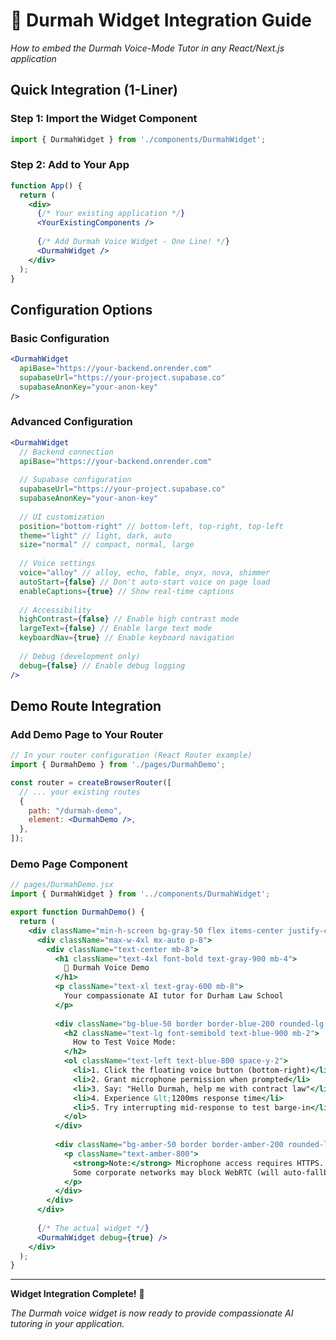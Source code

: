 # 🔧 Durmah Widget Integration Guide

*How to embed the Durmah Voice-Mode Tutor in any React/Next.js application*

## Quick Integration (1-Liner)

### Step 1: Import the Widget Component
```jsx
import { DurmahWidget } from './components/DurmahWidget';
```

### Step 2: Add to Your App
```jsx
function App() {
  return (
    <div>
      {/* Your existing application */}
      <YourExistingComponents />
      
      {/* Add Durmah Voice Widget - One Line! */}
      <DurmahWidget />
    </div>
  );
}
```

## Configuration Options

### Basic Configuration
```jsx
<DurmahWidget 
  apiBase="https://your-backend.onrender.com"
  supabaseUrl="https://your-project.supabase.co"
  supabaseAnonKey="your-anon-key"
/>
```

### Advanced Configuration
```jsx
<DurmahWidget 
  // Backend connection
  apiBase="https://your-backend.onrender.com"
  
  // Supabase configuration
  supabaseUrl="https://your-project.supabase.co"
  supabaseAnonKey="your-anon-key"
  
  // UI customization
  position="bottom-right" // bottom-left, top-right, top-left
  theme="light" // light, dark, auto
  size="normal" // compact, normal, large
  
  // Voice settings
  voice="alloy" // alloy, echo, fable, onyx, nova, shimmer
  autoStart={false} // Don't auto-start voice on page load
  enableCaptions={true} // Show real-time captions
  
  // Accessibility
  highContrast={false} // Enable high contrast mode
  largeText={false} // Enable large text mode
  keyboardNav={true} // Enable keyboard navigation
  
  // Debug (development only)
  debug={false} // Enable debug logging
/>
```

## Demo Route Integration

### Add Demo Page to Your Router
```jsx
// In your router configuration (React Router example)
import { DurmahDemo } from './pages/DurmahDemo';

const router = createBrowserRouter([
  // ... your existing routes
  {
    path: "/durmah-demo",
    element: <DurmahDemo />,
  },
]);
```

### Demo Page Component
```jsx
// pages/DurmahDemo.jsx
import { DurmahWidget } from '../components/DurmahWidget';

export function DurmahDemo() {
  return (
    <div className="min-h-screen bg-gray-50 flex items-center justify-center">
      <div className="max-w-4xl mx-auto p-8">
        <div className="text-center mb-8">
          <h1 className="text-4xl font-bold text-gray-900 mb-4">
            🦅 Durmah Voice Demo
          </h1>
          <p className="text-xl text-gray-600 mb-8">
            Your compassionate AI tutor for Durham Law School
          </p>
          
          <div className="bg-blue-50 border border-blue-200 rounded-lg p-6 mb-8">
            <h2 className="text-lg font-semibold text-blue-900 mb-2">
              How to Test Voice Mode:
            </h2>
            <ol className="text-left text-blue-800 space-y-2">
              <li>1. Click the floating voice button (bottom-right)</li>
              <li>2. Grant microphone permission when prompted</li>
              <li>3. Say: "Hello Durmah, help me with contract law"</li>
              <li>4. Experience &lt;1200ms response time</li>
              <li>5. Try interrupting mid-response to test barge-in</li>
            </ol>
          </div>
          
          <div className="bg-amber-50 border border-amber-200 rounded-lg p-4">
            <p className="text-amber-800">
              <strong>Note:</strong> Microphone access requires HTTPS. 
              Some corporate networks may block WebRTC (will auto-fallback to WebSocket).
            </p>
          </div>
        </div>
      </div>
      
      {/* The actual widget */}
      <DurmahWidget debug={true} />
    </div>
  );
}
```

---

**Widget Integration Complete!** 🎉

*The Durmah voice widget is now ready to provide compassionate AI tutoring in your application.*